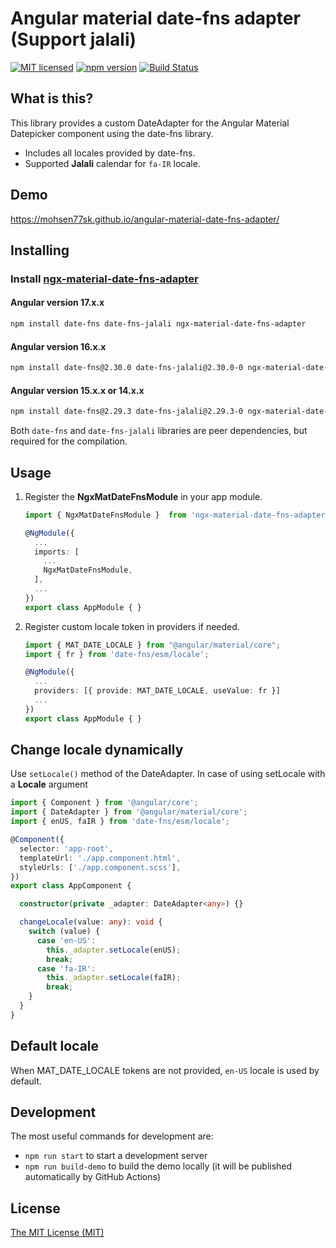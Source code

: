# Angular material date-fns adapter (Support jalali)

[![MIT licensed](https://img.shields.io/badge/license-MIT-blue.svg)](LICENSE) [![npm version](https://badge.fury.io/js/ngx-material-date-fns-adapter.svg)](http://badge.fury.io/js/ngx-material-date-fns-adapter) [![Build Status](https://github.com/mohsen77sk/angular-material-date-fns-adapter/workflows/main/badge.svg)](https://github.com/mohsen77sk/angular-material-date-fns-adapter/actions)

## What is this?

This library provides a custom DateAdapter for the Angular Material Datepicker component using the date-fns library.

* Includes all locales provided by date-fns.
* Supported **Jalali** calendar for `fa-IR` locale.

## Demo

<https://mohsen77sk.github.io/angular-material-date-fns-adapter/>

## Installing

### Install [ngx-material-date-fns-adapter](https://www.npmjs.com/package/ngx-material-date-fns-adapter)

#### Angular version 17.x.x

```sh
npm install date-fns date-fns-jalali ngx-material-date-fns-adapter
```

#### Angular version 16.x.x

```sh
npm install date-fns@2.30.0 date-fns-jalali@2.30.0-0 ngx-material-date-fns-adapter@16.0.0
```

#### Angular version 15.x.x or 14.x.x

```sh
npm install date-fns@2.29.3 date-fns-jalali@2.29.3-0 ngx-material-date-fns-adapter@1.0.3
```

Both `date-fns` and `date-fns-jalali` libraries are peer dependencies, but required for the compilation.

## Usage

1. Register the **NgxMatDateFnsModule** in your app module.

    ```typescript
    import { NgxMatDateFnsModule }  from 'ngx-material-date-fns-adapter';

    @NgModule({
      ...
      imports: [
        ...
        NgxMatDateFnsModule,
      ],
      ...
    })
    export class AppModule { }
    ```

2. Register custom locale token in providers if needed.

    ```typescript
    import { MAT_DATE_LOCALE } from "@angular/material/core";
    import { fr } from 'date-fns/esm/locale';

    @NgModule({
      ...
      providers: [{ provide: MAT_DATE_LOCALE, useValue: fr }]
      ...
    })
    export class AppModule { }
    ```

## Change locale dynamically

Use `setLocale()` method of the DateAdapter. In case of using setLocale with a **Locale** argument

```typescript
import { Component } from '@angular/core';
import { DateAdapter } from '@angular/material/core';
import { enUS, faIR } from 'date-fns/esm/locale';

@Component({
  selector: 'app-root',
  templateUrl: './app.component.html',
  styleUrls: ['./app.component.scss'],
})
export class AppComponent {

  constructor(private _adapter: DateAdapter<any>) {}

  changeLocale(value: any): void {
    switch (value) {
      case 'en-US':
        this._adapter.setLocale(enUS);
        break;
      case 'fa-IR':
        this._adapter.setLocale(faIR);
        break;
    }
  }
}
```

## Default locale

When MAT_DATE_LOCALE tokens are not provided, `en-US` locale is used by default.

## Development

The most useful commands for development are:

* `npm run start` to start a development server
* `npm run build-demo` to build the demo locally (it will be published automatically by GitHub Actions)

## License

[The MIT License (MIT)](LICENSE)
